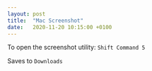 ```yaml
---
layout: post
title:  "Mac Screenshot"
date:   2020-11-20 10:15:00 +0100
---
```


To open the screenshot utility: `Shift Command 5`

Saves to `Downloads`
